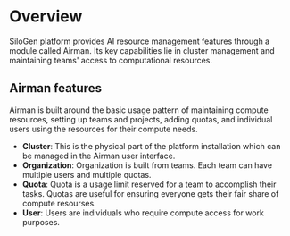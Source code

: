 # Overview
SiloGen platform provides AI resource management features through a module called Airman. Its key capabilities lie in cluster management and maintaining teams' access to computational resources.

## Airman features
Airman is built around the basic usage pattern of maintaining compute resources, setting up teams and projects, adding quotas, and individual users using the resources for their compute needs.

- **Cluster**: This is the physical part of the platform installation which can be managed in the Airman user interface.
- **Organization**: Organization is built from teams. Each team can have multiple users and multiple quotas.
- **Quota**: Quota is a usage limit reserved for a team to accomplish their tasks. Quotas are useful for ensuring everyone gets their fair share of compute resourses.
- **User**: Users are individuals who require compute access for work purposes.